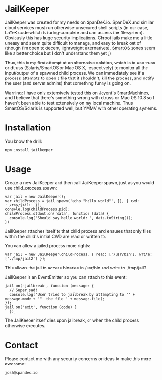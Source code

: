 JailKeeper
==========

JailKeeper was created for my needs on SpanDeX.io. SpanDeX and similar cloud services must run otherwise-unsecured shell scripts (in our case, LaTeX code which is turing-complete and can access the filesystem). Obviously this has huge security implications. Chroot jails make me a little uneasy and seem quite difficult to manage, and easy to break out of (though I'm open to decent, lightweight alternatives). SmartOS zones seem like a better choice but I don't understand them yet ;)

Thus, this is my first attempt at an alternative solution, which is to use truss or dtruss (Solaris/SmartOS or Mac OS X, respectively) to monitor all the input/output of a spawned child process. We can immediately see if a process attempts to open a file that it shouldn't, kill the process, and notify the user (and server admins) that something funny is going on.

Warning: I have only extensively tested this on Joyent's SmartMachines, and I believe that there's something wrong with dtruss on Mac OS 10.8 so I haven't been able to test extensively on my local machine. Thus SmartOS/Solaris is supported well, but YMMV with other operating systems.

Installation
============

You know the drill: 

    npm install jailkeeper

Usage
=====

Create a new JailKeeper and then call JailKeeper.spawn, just as you would use child_process.spawn:

    var jail = new JailKeeper();
    var childProcess = jail.spawn('echo "hello world"', [], { cwd: './tmp/jail1' });
    console.log(childProcess.pid);
    childProcess.stdout.on('data', function (data) {
      console.log('Should say hello world: ', data.toString());
    })

JailKeeper attaches itself to that child process and ensures that only files within the child's initial CWD are read or written to. 

You can allow a jailed process more rights:

    var jail = new JailKeeper(childProcess, { read: ['/usr/bin'], write: ['./tmp/jail2'] });

This allows the jail to access binaries in /usr/bin and write to ./tmp/jail2. 

JailKeeper is an EventEmitter so you can attach to this event:

    jail.on('jailbreak', function (message) {
      // Super sad!
      console.log('User tried to jailbreak by attempting to "' + message.mode + '"  the file ' + message.file);
    });
    jail.on('exit', function (code) {
      });

The JailKeeper itself dies upon jailbreak, or when the child process otherwise executes. 

Contact
=======

Please contact me with any security concerns or ideas to make this more awesome:

    josh@spandex.io
